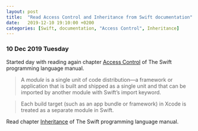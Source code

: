 ```yaml
---
layout: post
title:  "Read Access Control and Inheritance from Swift documentation"
date:   2019-12-10 19:10:00 +0200
categories: [Swift, documentation, "Access Control", Inheritance]
---
```

### 10 Dec 2019 Tuesday

Started day with reading again chapter [Access Control](https://docs.swift.org/swift-book/LanguageGuide/AccessControl.html) of The Swift programming language manual.

> A _module_ is a single unit of code distribution—a framework or application that is built and shipped as a single unit and that can be imported by another module with Swift’s import keyword.

> Each build target (such as an app bundle or framework) in Xcode is treated as a separate module in Swift. 

Read chapter [Inheritance](https://docs.swift.org/swift-book/LanguageGuide/Inheritance.html) of The Swift programming language manual.
